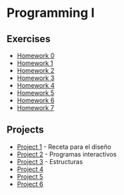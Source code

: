# Programming I

## Exercises
* [Homework 0]
* [Homework 1]
* [Homework 2]
* [Homework 3]
* [Homework 4]
* [Homework 5]
* [Homework 6]
* [Homework 7]

## Projects
* [Project 1] - Receta para el diseño
* [Project 2] - Programas interactivos
* [Project 3] - Estructuras
* [Project 4]
* [Project 5]
* [Project 6]

[Homework 0]: <https://github.com/FabrizioMettini/Programming-I/tree/master/Projects/P0>
[Homework 1]: <https://github.com/FabrizioMettini/Programming-I/tree/master/Projects/P1>
[Homework 2]: <https://github.com/FabrizioMettini/Programming-I/tree/master/Projects/P2>
[Homework 3]: <https://github.com/FabrizioMettini/Programming-I/tree/master/Projects/P3>
[Homework 4]: <https://github.com/FabrizioMettini/Programming-I/tree/master/Projects/P4>
[Homework 5]: <https://github.com/FabrizioMettini/Programming-I/tree/master/Projects/P5>
[Homework 6]: <https://github.com/FabrizioMettini/Programming-I/tree/master/Projects/P6>
[Homework 7]: <https://github.com/FabrizioMettini/Programming-I/tree/master/Projects/P7>

[Project 1]: <https://github.com/FabrizioMettini/Programming-I/tree/master/Projects/TP1>
[Project 2]: <https://github.com/FabrizioMettini/Programming-I/tree/master/Projects/TP2>
[Project 3]: <https://github.com/FabrizioMettini/Programming-I/tree/master/Projects/TP3>
[Project 4]: <https://github.com/FabrizioMettini/Programming-I/tree/master/Projects/TP4>
[Project 5]: <https://github.com/FabrizioMettini/Programming-I/tree/master/Projects/TP5>
[Project 6]: <https://github.com/FabrizioMettini/Programming-I/tree/master/Projects/TP6>
